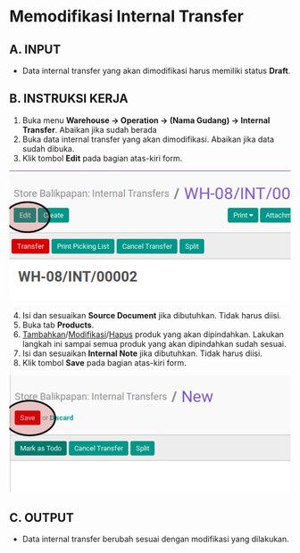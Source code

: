 # Memodifikasi Internal Transfer

## A. INPUT

* Data internal transfer yang akan dimodifikasi harus memiliki status **Draft**.

## B. INSTRUKSI KERJA

1. Buka menu **Warehouse -> Operation -> (Nama Gudang) -> Internal Transfer**. Abaikan jika sudah berada
2. Buka data internal transfer yang akan dimodifikasi. Abaikan jika data sudah dibuka.
3. Klik tombol **Edit** pada bagian atas-kiri form.

![](../../img/internal-transfer/tombol-edit.png)

4. Isi dan sesuaikan **Source Document** jika dibutuhkan. Tidak harus diisi.
5. Buka tab **Products**.
6. <a name="l6">[Tambahkan](./produk-tambah.md)/[Modifikasi](./produk-modifikasi.md)/[Hapus](./produk-hapus.md)</a> produk yang akan dipindahkan. Lakukan langkah ini sampai semua produk yang akan dipindahkan sudah sesuai.
7. Isi dan sesuaikan **Internal Note** jika dibutuhkan. Tidak harus diisi.
8. Klik tombol **Save** pada bagian atas-kiri form.

![](../../img/internal-transfer/tombol-simpan.png)

## C. OUTPUT

* Data internal transfer berubah sesuai dengan modifikasi yang dilakukan.
